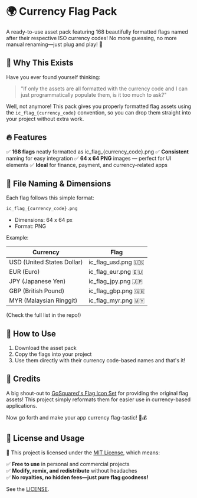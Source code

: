 # 🌍 Currency Flag Pack

A ready-to-use asset pack featuring 168 beautifully formatted flags named after their respective ISO currency codes! No
more guessing, no more manual renaming—just plug and play! 🚀

## 📌 Why This Exists

Have you ever found yourself thinking:

> "If only the assets are all formatted with the currency code and I can just programmatically populate them, is it too
> much to ask?"

Well, not anymore! This pack gives you properly formatted flag assets using the `ic_flag_{currency_code}` convention, so
you can drop them straight into your project without extra work.

## 🔥 Features

✅ **168 flags** neatly formatted as ic_flag_{currency_code}.png
✅ **Consistent** naming for easy integration
✅ **64 x 64 PNG** images — perfect for UI elements
✅ **Ideal** for finance, payment, and currency-related apps

## 📂 File Naming & Dimensions

Each flag follows this simple format:

```bash
ic_flag_{currency_code}.png
```

- Dimensions: 64 x 64 px
- Format: PNG

Example:

| Currency                   | Flag                 |
|----------------------------|----------------------|
| USD (United States Dollar) | ic_flag_usd.png 🇺🇸 |
| EUR (Euro)                 | ic_flag_eur.png 🇪🇺 | 
| JPY (Japanese Yen)         | ic_flag_jpy.png 🇯🇵 |  
| GBP (British Pound)        | ic_flag_gbp.png 🇬🇧 |
| MYR (Malaysian Ringgit)    | ic_flag_myr.png 🇲🇾 |

(Check the full list in the repo!)

## 🎉 How to Use

1) Download the asset pack
2) Copy the flags into your project
3) Use them directly with their currency code-based names and that's it!

## 🙌 Credits

A big shout-out to [GoSquared's Flag Icon Set](https://github.com/gosquared/flags) for providing the original flag assets! This
project simply reformats them for easier use in currency-based applications.

Now go forth and make your app currency flag-tastic! 🚀💰

## 📜 License and Usage

🎉 This project is licensed under the [MIT License](https://github.com/delacrixmorgan/flagscurrency-assets/LICENSE.md), which means:

✅ **Free to use** in personal and commercial projects  
✅ **Modify, remix, and redistribute** without headaches  
✅ **No royalties, no hidden fees—just pure flag goodness!**

See the [LICENSE](https://github.com/delacrixmorgan/flagscurrency-assets/LICENSE.md).  




